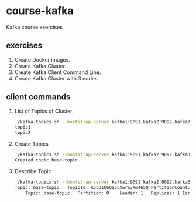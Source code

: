 # course-kafka

Kafka course exercises

## exercises

1. Create Docker images.
2. Create Kafka Cluster.
3. Create Kafka Client Command Line.
4. Create Kafka Cluster with 3 nodes.

## client commands

1. List of Topics of Cluster.

    ```sh
    ./kafka-topics.sh --bootstrap-server kafka1:9091,kafka2:9092,kafka3:9093 --list
    topic1
    topic2
    ```

2. Create Topics

    ```sh
    ./kafka-topics.sh --bootstrap-server kafka1:9091,kafka2:9092,kafka3:9093 --create --topic base-topic --partitions 1 --replication-factor 1
    Created topic base-topic.
    ```

3. Describe Topic

    ```sh
    ./kafka-topics.sh --bootstrap-server kafka1:9091,kafka2:9092,kafka3:9093 --describe --topic base-topic
    Topic: base-topic	TopicId: K5cD1h6QS6uXwra3Xm465Q	PartitionCount: 1	ReplicationFactor: 1	Configs: 
        Topic: base-topic	Partition: 0	Leader: 1	Replicas: 1	Isr: 1
   ```
